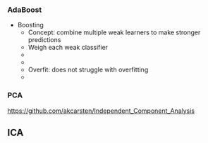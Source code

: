 ### AdaBoost
- Boosting
  - Concept: combine multiple weak learners to make stronger predictions
  - Weigh each weak classifier
  - 
  - 
  - Overfit: does not struggle with overfitting
  - 
### PCA

https://github.com/akcarsten/Independent_Component_Analysis


## ICA


